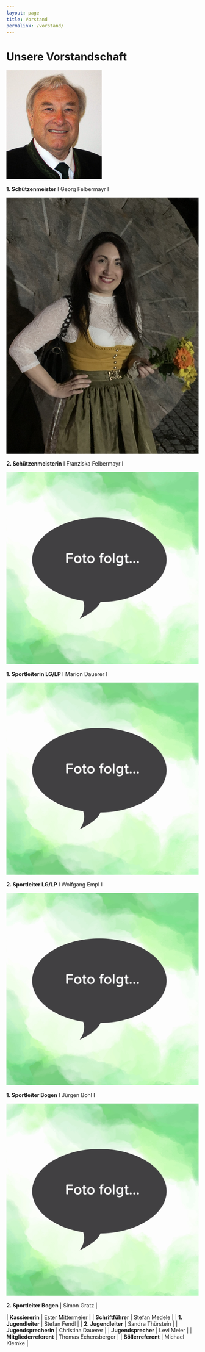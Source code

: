 ```yaml
---
layout: page
title: Vorstand
permalink: /vorstand/
---
```

# Unsere Vorstandschaft

![](/images/uploads/img_6593.jpeg)

**1. Schützenmeister** I Georg Felbermayr I

![](/images/uploads/img_9850.jpeg)

**2. Schützenmeisterin** I Franziska Felbermayr I

![](/images/uploads/img_6399.png)

**1. Sportleiterin LG/LP** I Marion Dauerer I

![](/images/uploads/img_6399.png)

**2. Sportleiter LG/LP** I Wolfgang Empl I

![](/images/uploads/img_6399.png)

**1. Sportleiter Bogen** I Jürgen Bohl I

![](/images/uploads/img_6399.png)

**2. Sportleiter Bogen** | Simon Gratz |

\| **Kassiererin** | Ester Mittermeier |
| **Schriftführer** | Stefan Medele |
| **1. Jugendleiter** | Stefan Fendl |
| **2. Jugendleiter** | Sandra Thürstein |
| **Jugendsprecherin** | Christina Dauerer |
| **Jugendsprecher** | Levi Meier |
| **Mitgliederreferent** | Thomas Echensberger |
| **Böllerreferent** | Michael Klemke |